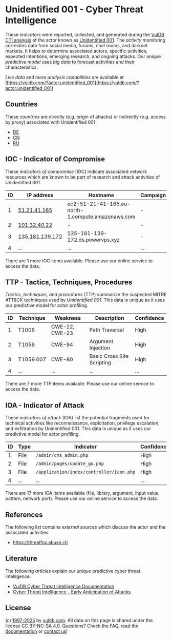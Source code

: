 # Unidentified 001 - Cyber Threat Intelligence

These _indicators_ were reported, collected, and generated during the [VulDB CTI analysis](https://vuldb.com/?kb.cti) of the actor known as [Unidentified 001](https://vuldb.com/?actor.unidentified_001). The _activity monitoring_ correlates data from social media, forums, chat rooms, and darknet markets. It helps to determine associated actors, specific activities, expected intentions, emerging research, and ongoing attacks. Our unique _predictive model_ uses _big data_ to forecast activities and their characteristics.

_Live data_ and more _analysis capabilities_ are available at [https://vuldb.com/?actor.unidentified_001](https://vuldb.com/?actor.unidentified_001)

## Countries

These _countries_ are directly (e.g. origin of attacks) or indirectly (e.g. access by proxy) associated with Unidentified 001:

* [DE](https://vuldb.com/?country.de)
* [CN](https://vuldb.com/?country.cn)
* [RU](https://vuldb.com/?country.ru)

## IOC - Indicator of Compromise

These _indicators of compromise_ (IOC) indicate associated network resources which are known to be part of research and attack activities of Unidentified 001.

ID | IP address | Hostname | Campaign | Confidence
-- | ---------- | -------- | -------- | ----------
1 | [51.21.41.165](https://vuldb.com/?ip.51.21.41.165) | ec2-51-21-41-165.eu-north-1.compute.amazonaws.com | - | Medium
2 | [101.32.40.22](https://vuldb.com/?ip.101.32.40.22) | - | - | High
3 | [135.181.139.172](https://vuldb.com/?ip.135.181.139.172) | 135-181-139-172.ds.powervps.xyz | - | High
4 | ... | ... | ... | ...

There are 1 more IOC items available. Please use our online service to access the data.

## TTP - Tactics, Techniques, Procedures

_Tactics, techniques, and procedures_ (TTP) summarize the suspected MITRE ATT&CK techniques used by _Unidentified 001_. This data is unique as it uses our predictive model for actor profiling.

ID | Technique | Weakness | Description | Confidence
-- | --------- | -------- | ----------- | ----------
1 | T1006 | CWE-22, CWE-23 | Path Traversal | High
2 | T1059 | CWE-94 | Argument Injection | High
3 | T1059.007 | CWE-80 | Basic Cross Site Scripting | High
4 | ... | ... | ... | ...

There are 7 more TTP items available. Please use our online service to access the data.

## IOA - Indicator of Attack

These _indicators of attack_ (IOA) list the potential fragments used for technical activities like reconnaissance, exploitation, privilege escalation, and exfiltration by Unidentified 001. This data is unique as it uses our predictive model for actor profiling.

ID | Type | Indicator | Confidence
-- | ---- | --------- | ----------
1 | File | `/admin/cms_admin.php` | High
2 | File | `/admin/pages/update_go.php` | High
3 | File | `/application/index/controller/Icon.php` | High
4 | ... | ... | ...

There are 17 more IOA items available (file, library, argument, input value, pattern, network port). Please use our online service to access the data.

## References

The following list contains _external sources_ which discuss the actor and the associated activities:

* https://threatfox.abuse.ch

## Literature

The following _articles_ explain our unique predictive cyber threat intelligence:

* [VulDB Cyber Threat Intelligence Documentation](https://vuldb.com/?kb.cti)
* [Cyber Threat Intelligence - Early Anticipation of Attacks](https://www.scip.ch/en/?labs.20201022)

## License

(c) [1997-2025](https://vuldb.com/?kb.changelog) by [vuldb.com](https://vuldb.com/?kb.about). All data on this page is shared under the license [CC BY-NC-SA 4.0](https://creativecommons.org/licenses/by-nc-sa/4.0/). Questions? Check the [FAQ](https://vuldb.com/?kb.faq), read the [documentation](https://vuldb.com/?kb) or [contact us](https://vuldb.com/?contact)!
